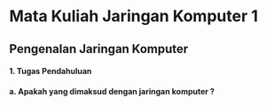 # Mata Kuliah Jaringan Komputer 1
## Pengenalan Jaringan Komputer
#### 1. Tugas Pendahuluan
####      a. Apakah yang dimaksud dengan jaringan komputer ?
          
